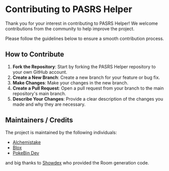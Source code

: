 # Contributing to PASRS Helper
Thank you for your interest in contributing to PASRS Helper! We welcome contributions from the community to help improve the project. 

Please follow the guidelines below to ensure a smooth contribution process.

## How to Contribute
1. **Fork the Repository**: Start by forking the PASRS Helper repository to your own GitHub account.
2. **Create a New Branch**: Create a new branch for your feature or bug fix.
3. **Make Changes**: Make your changes in the new branch.
4. **Create a Pull Request**: Open a pull request from your branch to the main repository's main branch.
5. **Describe Your Changes**: Provide a clear description of the changes you made and why they are necessary.


## Maintainers / Credits
The project is maintained by the following individuals:<br>
- [Alchemistake](https://twitter.com/alchemistake)<br> 
- [Blox](https://twitter.com/ItzMrBlox)<br>
- [PokeBin Dev](https://twitter.com/PokeBinDev)<br>

and big thanks to [Showdex](https://github.com/doshidak/showdex) who provided the Room generation code.
